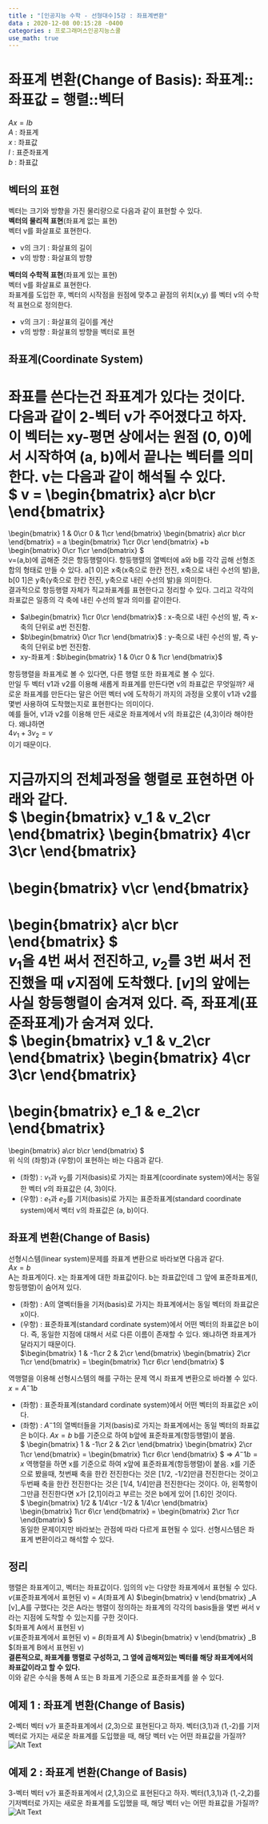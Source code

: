 ```yaml
---
title : "[인공지능 수학 - 선형대수]5강 : 좌표계변환"
data : 2020-12-08 00:15:28 -0400
categories : 프로그래머스인공지능스쿨
use_math: true
---
```

# 좌표계 변환(Change of Basis): 좌표계::좌표값 = 행렬::벡터
$Ax = Ib$  
$A$ : 좌표계  
$x$ : 좌표값  
$I$ : 표준좌표계  
$b$ : 좌표값  
  
## 벡터의 표현
벡터는 크기와 방향을 가진 물리량으로 다음과 같이 표현할 수 있다.  
**벡터의 물리적 표현**(좌표계 없는 표현)  
벡터 v를 화살표로 표현한다.  
- v의 크기 : 화살표의 길이
- v의 방향 : 화살표의 방향
  
**벡터의 수학적 표현**(좌표계 있는 표현)  
벡터 v를 화살표로 표현한다.  
좌표계를 도입한 후, 벡터의 시작점을 원점에 맞추고 끝점의 위치(x,y) 를 벡터 v의 수학적 표현으로 정의한다.  
- v의 크기 : 화살표의 길이를 계산
- v의 방향 : 화살표의 방향을 벡터로 표현
  
## 좌표계(Coordinate System)
좌표를 쓴다는건 좌표계가 있다는 것이다. 다음과 같이 2-벡터 v가 주어졌다고 하자. 이 벡터는 xy-평면 상에서는 원점 (0, 0)에서 시작하여 (a, b)에서 끝나는 벡터를 의미한다. v는 다음과 같이 해석될 수 있다.  
$
v = \begin{bmatrix}
a\cr
b\cr
\end{bmatrix}
=
\begin{bmatrix}
1 & 0\cr
0 & 1\cr
\end{bmatrix}
\begin{bmatrix}
a\cr
b\cr
\end{bmatrix}
= a
\begin{bmatrix}
1\cr
0\cr
\end{bmatrix}
+b
\begin{bmatrix}
0\cr
1\cr
\end{bmatrix}
$  
v=(a,b)에 곱해준 것은 항등행렬이다. 항등행렬의 열벡터에 a와 b를 각각 곱해 선형조합의 형태로 만들 수 있다. a[1 0]은 x축(x축으로 한칸 전진, x축으로 내린 수선의 발)을, b[0 1]은 y축(y축으로 한칸 전진, y축으로 내린 수선의 발)을 의미한다.  
결과적으로 항등행렬 자체가 직교좌표계를 표현한다고 정리할 수 있다. 그리고 각각의 좌표값은 일종의 각 축에 내린 수선의 발과 의미를 같이한다.  
- $a\begin{bmatrix}
1\cr
0\cr
\end{bmatrix}$ : x-축으로 내린 수선의 발, 즉 x-축의 단위로 a번 전진함.
- $b\begin{bmatrix}
0\cr
1\cr
\end{bmatrix}$ : y-축으로 내린 수선의 발, 즉 y-축의 단위로 b번 전진함.
- xy-좌표계 : $b\begin{bmatrix}
1 & 0\cr
0 & 1\cr
\end{bmatrix}$
  
항등행렬을 좌표계로 볼 수 있다면, 다른 행렬 또한 좌표계로 볼 수 있다.  
만일 두 벡터 v1과 v2를 이용해 새롭게 좌표계를 만든다면 v의 좌표값은 무엇일까? 새로운 좌표계를 만든다는 말은 어떤 벡터 v에 도착하기 까지의 과정을 오롯이 v1과 v2를 몇번 사용하여 도착했는지로 표현한다는 의미이다.  
예를 들어, v1과 v2를 이용해 만든 새로운 좌표계에서 v의 좌표값은 (4,3)이라 해야한다. 왜냐하면  
$4v_1 + 3v_2 = v$  
이기 때문이다.  
  
지금까지의 전체과정을 행렬로 표현하면 아래와 같다.  
$
\begin{bmatrix}
v_1 & v_2\cr
\end{bmatrix}
\begin{bmatrix}
4\cr
3\cr
\end{bmatrix}
=
\begin{bmatrix}
v\cr
\end{bmatrix}
=
\begin{bmatrix}
a\cr
b\cr
\end{bmatrix}
$  
$v_1$을 4번 써서 전진하고, $v_2$를 3번 써서 전진했을 때 $v$지점에 도착했다. $[v]$의 앞에는 사실 항등행렬이 숨겨져 있다. 즉, 좌표계(표준좌표계)가 숨겨져 있다.  
$
\begin{bmatrix}
v_1 & v_2\cr
\end{bmatrix}
\begin{bmatrix}
4\cr
3\cr
\end{bmatrix}
=
\begin{bmatrix}
e_1 & e_2\cr
\end{bmatrix}
=
\begin{bmatrix}
a\cr
b\cr
\end{bmatrix}
$  
위 식의 (좌항)과 (우항)이 표현하는 바는 다음과 같다.  
- (좌항) : $v_1$과 $v_2$를 기저(basis)로 가지는 좌표계(coordinate system)에서는 동일한 벡터 $v$의 좌표값은 (4, 3)이다.  
- (우항) : $e_1$과 $e_2$를 기저(basis)로 가지는 표준좌표계(standard coordinate system)에서 벡터 v의 좌표값은 (a, b)이다.
  
## 좌표계 변환(Change of Basis)
선형시스템(linear system)문제를 좌표계 변환으로 바라보면 다음과 같다.  
$Ax = b$  
A는 좌표계이다. x는 좌표계에 대한 좌표값이다. b는 좌표값인데 그 앞에 표준좌표계(I, 항등행렬)이 숨어져 있다.  
- (좌항) : A의 열벡터들을 기저(basis)로 가지는 좌표계에서는 동일 벡터의 좌표값은 x이다. 
- (우항) : 표준좌표계(standard cordinate system)에서 어떤 벡터의 좌표값은 b이다.
즉, 동일한 지점에 대해서 서로 다른 이름이 존재할 수 있다. 왜냐하면 좌표계가 달라지기 때문이다.  
$\begin{bmatrix}
1 & -1\cr
2 & 2\cr
\end{bmatrix}
\begin{bmatrix}
2\cr
1\cr
\end{bmatrix}
=
\begin{bmatrix}
1\cr
6\cr
\end{bmatrix}
$  
  
역행렬을 이용해 선형시스템의 해를 구하는 문제 역시 좌표계 변환으로 바라볼 수 있다.  
$x = A^-1b$  
- (좌항) : 표준좌표계(standard cordinate system)에서 어떤 벡터의 좌표값은 x이다.
- (좌항) : $A^-1$의 열벡터들을 기저(basis)로 가지는 좌표계에서는 동일 벡터의 좌표값은 b이다. 
$Ax = b$ b를 기준으로 하여 b앞에 표준좌표계(항등행렬)이 붙음.  
$
\begin{bmatrix}
1 & -1\cr
2 & 2\cr
\end{bmatrix}
\begin{bmatrix}
2\cr
1\cr
\end{bmatrix}
=
\begin{bmatrix}
1\cr
6\cr
\end{bmatrix}
$
=>
$A^-1b = x$ 역행렬을 하면 x를 기준으로 하여 x앞에 표준좌표계(항등행렬)이 붙음. x를 기준으로 봤을때, 첫번째 축을 한칸 전진한다는 것은 [1/2, -1/2]만큼 전진한다는 것이고 두번째 축을 한칸 전진한다는 것은 [1/4, 1/4]만큼 전진한다는 것이다. 아, 왼쪽항이 그만큼 전진한다면 x가 [2,1]이라고 부르는 것은 b에게 있어 [1.6]인 것이다.  
$
\begin{bmatrix}
1/2 & 1/4\cr
-1/2 & 1/4\cr
\end{bmatrix}
\begin{bmatrix}
1\cr
6\cr
\end{bmatrix}
=
\begin{bmatrix}
2\cr
1\cr
\end{bmatrix}
$  
동일한 문제이지만 바라보는 관점에 따라 다르게 표현될 수 있다. 선형시스템은 좌표계 변환이라고 해석할 수 있다.  
  
## 정리
행렬은 좌표계이고, 벡터는 좌표값이다. 임의의 v는 다양한 좌표계에서 표현될 수 있다.  
$v$(표준좌표계에서 표현된 v) = $A$(좌표계 A)
$\begin{bmatrix}
v
\end{bmatrix}
_A  
[v]_A를 구했다는 것은 A라는 행렬이 정의하는 좌표계의 각각의 basis들을 몇번 써서 v라는 지점에 도착할 수 있는지를 구한 것이다.  
$(좌표계 A에서 표현된 v)  
$v$(표준좌표계에서 표현된 v) = $B$(좌표계 A)
$\begin{bmatrix}
v
\end{bmatrix}
_B
$(좌표계 B에서 표현된 v)  
**결론적으로, 좌표계를 행렬로 구성하고, 그 옆에 곱해져있는 벡터를 해당 좌표계에서의 좌표값이라고 할 수 있다.**  
이와 같은 수식을 통해 A 또는 B 좌표계 기준으로 표준좌표계를 쓸 수 있다.  
  
## 예제 1 : 좌표계 변환(Change of Basis)
2-벡터 벡터 v가 표준좌표계에서 (2,3)으로 표현된다고 하자. 벡터(3,1)과 (1,-2)를 기저벡터로 가지는 새로운 좌표계를 도입했을 때, 해당 벡터 v는 어떤 좌표값을 가질까?  
![Alt Text](/assets/images/20201208/1.png)  
  
## 예제 2 : 좌표계 변환(Change of Basis)
3-벡터 벡터 v가 표준좌표계에서 (2,1,3)으로 표현된다고 하자. 벡터(1,3,1)과 (1,-2,2)를 기저벡터로 가지는 새로운 좌표계를 도입했을 때, 해당 벡터 v는 어떤 좌표값을 가질까?  
![Alt Text](/assets/images/20201208/2.png) 